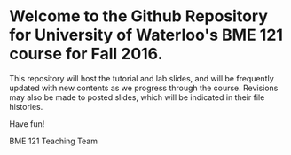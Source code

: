 # Welcome to the Github Repository for University of Waterloo's BME 121 course for Fall 2016.

This repository will host the tutorial and lab slides, and will be frequently updated with new contents as we progress through the course. Revisions may also be made to posted slides, which will be indicated in their file histories.

Have fun!

BME 121 Teaching Team
